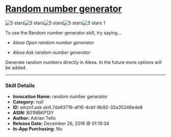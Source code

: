 # [Random number generator](http://alexa.amazon.com/#skills/amzn1.ask.skill.7da93716-df16-4cbf-9b92-32a35246e4e8)
![5 stars](../../images/ic_star_black_18dp_1x.png)![5 stars](../../images/ic_star_black_18dp_1x.png)![5 stars](../../images/ic_star_black_18dp_1x.png)![5 stars](../../images/ic_star_black_18dp_1x.png)![5 stars](../../images/ic_star_black_18dp_1x.png) 1

To use the Random number generator skill, try saying...

* *Alexa Open random number generator*

* *Alexa Ask random number generator*

Generate random numbers directly in Alexa. In the future more options will be added.

***

### Skill Details

* **Invocation Name:** random number generator
* **Category:** null
* **ID:** amzn1.ask.skill.7da93716-df16-4cbf-9b92-32a35246e4e8
* **ASIN:** B01NBKP13Y
* **Author:** Adrian Tello
* **Release Date:** December 26, 2016 @ 01:19:34
* **In-App Purchasing:** No
